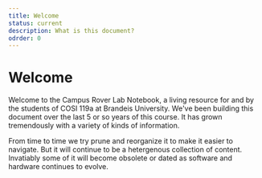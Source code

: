 ```yaml
---
title: Welcome
status: current
description: What is this document?
odrder: 0
---
```


# Welcome

Welcome to the Campus Rover Lab Notebook, a living resource for and by the students of COSI 119a at Brandeis University. We've been building this document over the last 5 or so years of this course. It has grown tremendously with a variety of kinds of information.

From time to time we try prune and reorganize it to make it easier to navigate. But it will continue to be a hetergenous collection of content. Invatiably some of it will become obsolete or dated as software and hardware continues to evolve.
